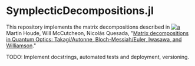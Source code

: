 # SymplecticDecompositions.jl

This repository implements the matrix decompositions described in 
[![a](https://img.shields.io/static/v1?label=arXiv&message=arXiv:2403.04596&color=active&style=flat-square)](https://arxiv.org/abs/arXiv:2403.04596)
Martin Houde, Will McCutcheon, Nicolás Quesada, "[Matrix decompositions in Quantum Optics: Takagi/Autonne, Bloch-Messiah/Euler, Iwasawa, and Williamson](https://arxiv.org/abs/2403.04596)."

TODO: Implement docstrings, automated tests and deployment, versioning.
